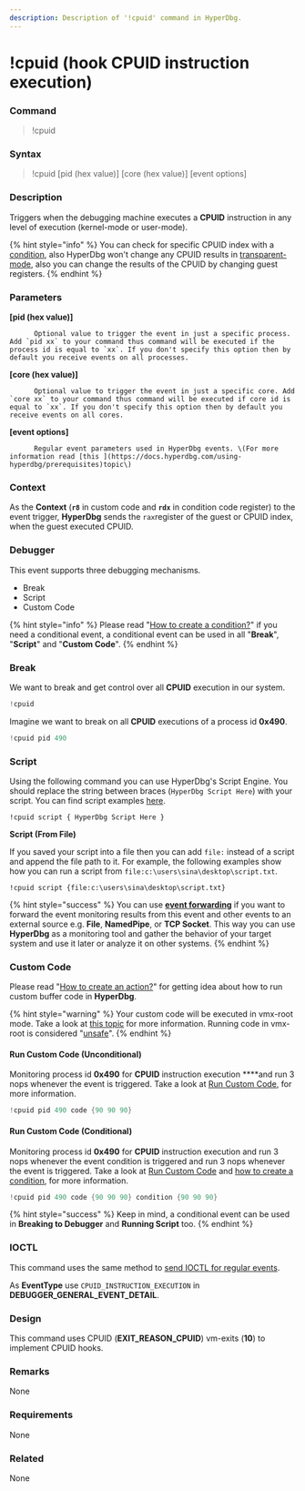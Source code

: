 ```yaml
---
description: Description of '!cpuid' command in HyperDbg.
---
```


# !cpuid \(hook CPUID instruction execution\)

### Command

> !cpuid

### Syntax

> !cpuid \[pid \(hex value\)\] \[core \(hex value\)\] \[event options\]

### Description

Triggers when the debugging machine executes a **CPUID** instruction in any level of execution \(kernel-mode or user-mode\).

{% hint style="info" %}
You can check for specific CPUID index with a [condition](https://docs.hyperdbg.com/using-hyperdbg/prerequisites/how-to-create-a-condition), also HyperDbg won't change any CPUID results in [transparent-mode](https://docs.hyperdbg.com/commands/extension-commands/hide), also you can change the results of the CPUID by changing guest registers.
{% endhint %}

### Parameters

**\[pid \(hex value\)\]**

          Optional value to trigger the event in just a specific process. Add `pid xx` to your command thus command will be executed if the process id is equal to `xx`. If you don't specify this option then by default you receive events on all processes.

**\[core \(hex value\)\]**

          Optional value to trigger the event in just a specific core. Add `core xx` to your command thus command will be executed if core id is equal to `xx`. If you don't specify this option then by default you receive events on all cores.

**\[event options\]**

          Regular event parameters used in HyperDbg events. \(For more information read [this ](https://docs.hyperdbg.com/using-hyperdbg/prerequisites)topic\)

### Context

As the **Context** \(**`r8`** in custom code and **`rdx`** in condition code register\) to the event trigger, **HyperDbg** sends the `rax`register of the guest or CPUID index, when the guest executed CPUID.  

### Debugger

This event supports three debugging mechanisms.

* Break
* Script
* Custom Code

{% hint style="info" %}
Please read  "[How to create a condition?](https://docs.hyperdbg.com/using-hyperdbg/prerequisites/how-to-create-a-condition)" if you need a conditional event, a conditional event can be used in all "**Break**", "**Script**" and "**Custom Code**".
{% endhint %}

### Break

We want to break and get control over all **CPUID** execution in our system.

```c
!cpuid
```

Imagine we want to break on all **CPUID** executions of a process id **0x490**.

```c
!cpuid pid 490 
```

### Script

Using the following command you can use HyperDbg's Script Engine. You should replace the string between braces \(`HyperDbg Script Here`\) with your script. You can find script examples [here](https://docs.hyperdbg.com/commands/scripting-language/examples). 

```
!cpuid script { HyperDbg Script Here }
```

**Script \(From File\)**

If you saved your script into a file then you can add `file:` instead of a script and append the file path to it. For example, the following examples show how you can run a script from `file:c:\users\sina\desktop\script.txt`. 

```
!cpuid script {file:c:\users\sina\desktop\script.txt}
```

{% hint style="success" %}
You can use [**event forwarding**](https://docs.hyperdbg.com/tips-and-tricks/misc/event-forwarding) if you want to forward the event monitoring results from this event and other events to an external source e.g. **File**, **NamedPipe**, or **TCP Socket**. This way you can use **HyperDbg** as a monitoring tool and gather the behavior of your target system and use it later or analyze it on other systems.
{% endhint %}

### Custom Code

Please read  "[How to create an action?](https://docs.hyperdbg.com/using-hyperdbg/prerequisites/how-to-create-an-action)" for getting idea about how to run custom buffer code in **HyperDbg**.

{% hint style="warning" %}
Your custom code will be executed in vmx-root mode. Take a look at [this topic](https://docs.hyperdbg.com/tips-and-tricks/considerations/vmx-root-mode-vs-vmx-non-root-mode) for more information. Running code in vmx-root is considered "[unsafe](https://docs.hyperdbg.com/tips-and-tricks/considerations/the-unsafe-behavior)".
{% endhint %}

#### Run Custom Code \(Unconditional\)

Monitoring process id **0x490** for **CPUID** instruction execution ****and run 3 nops whenever the event is triggered. Take a look at [Run Custom Code](https://docs.hyperdbg.com/using-hyperdbg/prerequisites/how-to-create-an-action#run-custom-codes), for more information.

```c
!cpuid pid 490 code {90 90 90}
```

#### Run Custom Code \(Conditional\)

Monitoring process id **0x490** for **CPUID** instruction execution and run 3 nops whenever the event condition is triggered and run 3 nops whenever the event is triggered. Take a look at [Run Custom Code](https://docs.hyperdbg.com/using-hyperdbg/prerequisites/how-to-create-an-action#run-custom-codes) and [how to create a condition](https://docs.hyperdbg.com/using-hyperdbg/prerequisites/how-to-create-a-condition), for more information.

```c
!cpuid pid 490 code {90 90 90} condition {90 90 90}
```

{% hint style="success" %}
Keep in mind, a conditional event can be used in **Breaking to Debugger** and **Running Script** too.
{% endhint %}

### IOCTL

This command uses the same method to [send IOCTL for regular events](https://docs.hyperdbg.com/design/debugger-internals/ioctl-requests-for-events). 

As **EventType** use `CPUID_INSTRUCTION_EXECUTION` in **DEBUGGER\_GENERAL\_EVENT\_DETAIL**.

### Design

This command uses CPUID \(**EXIT\_REASON\_CPUID**\) vm-exits \(**10**\) to implement CPUID hooks.

### **Remarks**

None

### Requirements

None

### Related

None

